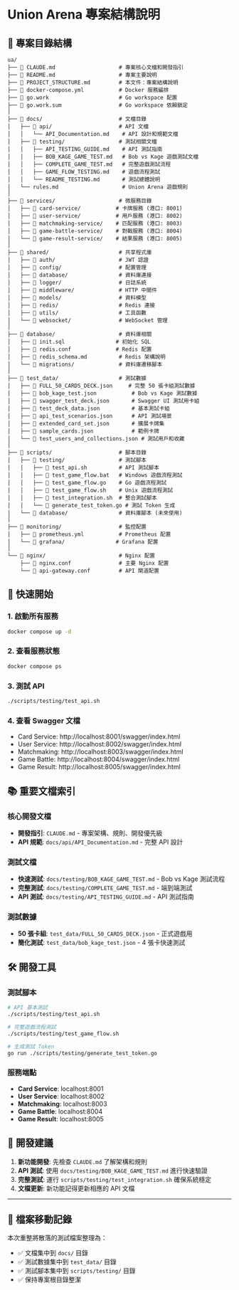 # Union Arena 專案結構說明

## 📁 專案目錄結構

```
ua/
├── 📄 CLAUDE.md                    # 專案核心文檔和開發指引
├── 📄 README.md                    # 專案主要說明
├── 📄 PROJECT_STRUCTURE.md         # 本文件：專案結構說明
├── 📄 docker-compose.yml           # Docker 服務編排
├── 📄 go.work                      # Go workspace 配置
├── 📄 go.work.sum                  # Go workspace 依賴鎖定
│
├── 📂 docs/                        # 文檔目錄
│   ├── 📂 api/                     # API 文檔
│   │   └── API_Documentation.md    # API 設計和規範文檔
│   ├── 📂 testing/                 # 測試相關文檔
│   │   ├── API_TESTING_GUIDE.md    # API 測試指南
│   │   ├── BOB_KAGE_GAME_TEST.md   # Bob vs Kage 遊戲測試文檔
│   │   ├── COMPLETE_GAME_TEST.md   # 完整遊戲測試流程
│   │   ├── GAME_FLOW_TESTING.md    # 遊戲流程測試
│   │   └── README_TESTING.md       # 測試總體說明
│   └── rules.md                    # Union Arena 遊戲規則
│
├── 📂 services/                    # 微服務目錄
│   ├── 📂 card-service/           # 卡牌服務 (港口: 8001)
│   ├── 📂 user-service/           # 用戶服務 (港口: 8002)
│   ├── 📂 matchmaking-service/    # 匹配服務 (港口: 8003)
│   ├── 📂 game-battle-service/    # 對戰服務 (港口: 8004)
│   └── 📂 game-result-service/    # 結果服務 (港口: 8005)
│
├── 📂 shared/                      # 共享程式庫
│   ├── 📂 auth/                    # JWT 認證
│   ├── 📂 config/                  # 配置管理
│   ├── 📂 database/                # 資料庫連接
│   ├── 📂 logger/                  # 日誌系統
│   ├── 📂 middleware/              # HTTP 中間件
│   ├── 📂 models/                  # 資料模型
│   ├── 📂 redis/                   # Redis 連接
│   ├── 📂 utils/                   # 工具函數
│   └── 📂 websocket/               # WebSocket 管理
│
├── 📂 database/                    # 資料庫相關
│   ├── 📄 init.sql                # 初始化 SQL
│   ├── 📄 redis.conf              # Redis 配置
│   ├── 📄 redis_schema.md          # Redis 架構說明
│   └── 📂 migrations/              # 資料庫遷移腳本
│
├── 📂 test_data/                   # 測試數據
│   ├── 📄 FULL_50_CARDS_DECK.json     # 完整 50 張卡組測試數據
│   ├── 📄 bob_kage_test.json           # Bob vs Kage 測試數據
│   ├── 📄 swagger_test_deck.json       # Swagger UI 測試用卡組
│   ├── 📄 test_deck_data.json          # 基本測試卡組
│   ├── 📄 api_test_scenarios.json      # API 測試場景
│   ├── 📄 extended_card_set.json       # 擴展卡牌集
│   ├── 📄 sample_cards.json            # 範例卡牌
│   └── 📄 test_users_and_collections.json # 測試用戶和收藏
│
├── 📂 scripts/                     # 腳本目錄
│   ├── 📂 testing/                 # 測試腳本
│   │   ├── 📄 test_api.sh          # API 測試腳本
│   │   ├── 📄 test_game_flow.bat   # Windows 遊戲流程測試
│   │   ├── 📄 test_game_flow.go    # Go 遊戲流程測試
│   │   ├── 📄 test_game_flow.sh    # Unix 遊戲流程測試
│   │   ├── 📄 test_integration.sh  # 整合測試腳本
│   │   └── 📄 generate_test_token.go # 測試 Token 生成
│   └── 📂 database/                # 資料庫腳本 (未來使用)
│
├── 📂 monitoring/                  # 監控配置
│   ├── 📄 prometheus.yml           # Prometheus 配置
│   └── 📂 grafana/                # Grafana 配置
│
└── 📂 nginx/                       # Nginx 配置
    ├── 📄 nginx.conf               # 主要 Nginx 配置
    └── 📄 api-gateway.conf         # API 閘道配置
```

## 🚀 快速開始

### 1. 啟動所有服務
```bash
docker compose up -d
```

### 2. 查看服務狀態
```bash
docker compose ps
```

### 3. 測試 API
```bash
./scripts/testing/test_api.sh
```

### 4. 查看 Swagger 文檔
- Card Service: http://localhost:8001/swagger/index.html
- User Service: http://localhost:8002/swagger/index.html
- Matchmaking: http://localhost:8003/swagger/index.html
- Game Battle: http://localhost:8004/swagger/index.html
- Game Result: http://localhost:8005/swagger/index.html

## 📚 重要文檔索引

### 核心開發文檔
- **開發指引**: `CLAUDE.md` - 專案架構、規則、開發優先級
- **API 規範**: `docs/api/API_Documentation.md` - 完整 API 設計

### 測試文檔
- **快速測試**: `docs/testing/BOB_KAGE_GAME_TEST.md` - Bob vs Kage 測試流程
- **完整測試**: `docs/testing/COMPLETE_GAME_TEST.md` - 端到端測試
- **API 測試**: `docs/testing/API_TESTING_GUIDE.md` - API 測試指南

### 測試數據
- **50 張卡組**: `test_data/FULL_50_CARDS_DECK.json` - 正式遊戲用
- **簡化測試**: `test_data/bob_kage_test.json` - 4 張卡快速測試

## 🛠 開發工具

### 測試腳本
```bash
# API 基本測試
./scripts/testing/test_api.sh

# 完整遊戲流程測試
./scripts/testing/test_game_flow.sh

# 生成測試 Token
go run ./scripts/testing/generate_test_token.go
```

### 服務端點
- **Card Service**: localhost:8001
- **User Service**: localhost:8002  
- **Matchmaking**: localhost:8003
- **Game Battle**: localhost:8004
- **Game Result**: localhost:8005

## 🔧 開發建議

1. **新功能開發**: 先檢查 `CLAUDE.md` 了解架構和規則
2. **API 測試**: 使用 `docs/testing/BOB_KAGE_GAME_TEST.md` 進行快速驗證
3. **完整測試**: 運行 `scripts/testing/test_integration.sh` 確保系統穩定
4. **文檔更新**: 新功能記得更新相應的 API 文檔

---

## 📝 檔案移動記錄

本次重整將散落的測試檔案整理為：
- ✅ 文檔集中到 `docs/` 目錄
- ✅ 測試數據集中到 `test_data/` 目錄  
- ✅ 測試腳本集中到 `scripts/testing/` 目錄
- ✅ 保持專案根目錄整潔